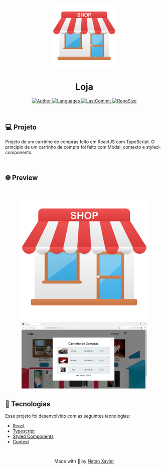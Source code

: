 <h1 align="center">
  <img alt="Barber" title="#delicinha" src="github/logo.png" width="200px"/>
</h1>

<h1 align="center">Loja</h1>

<p align="center">
  <a href="https://github.com/nataxaa">
    <img alt="Author" src="https://img.shields.io/badge/author-nataxaa-33A1F2?style=flat-square">
  </a>

  <a href="#">
    <img alt="Languages" src="https://img.shields.io/github/languages/count/nataxaa/myMovies-reactjs?color=33A1F2&style=flat-square">
  </a>

  <a href="https://github.com/nataxaa/BarberShop/commits/master">
    <img alt="LastCommit" src="https://img.shields.io/github/last-commit/nataxaa/myMovies-reactjs?color=33A1F2&style=flat-square">
  </a>

  <a href="#">
    <img alt="RepoSize" src="https://img.shields.io/github/repo-size/nataxaa/myMovies-reactjs?color=33A1F2&style=flat-square">
  </a>

</p>

<br />

## 💻 Projeto

Projeto de um carrinho de compras feito em ReactJS com TypeScript. O principio de um carrinho
de compra foi feito com Modal, contexto e styled-components. 

<br />

## 🌐 Preview

<h1 align="center">
    <img src="github/loja1.png" width="400px"/>
    <img src="github/loja2.png" width="400px"/>
</h1>

## 🚀 Tecnologias

Esse projeto foi desenvolvido com as seguintes tecnologias:

- [React](https://reactjs.org)
- [Typescript](https://www.typescriptlang.org/)
- [Styled Components](https://styled-components.com/)
- [Context](https://pt-br.reactjs.org/docs/context.html)


<br />



<p align="center">
  Made with 💙 by <a href="https://www.linkedin.com/in/natan-xavier-a266a0228/"> Natan Xavier </a>
</p>
